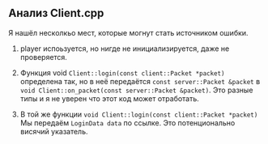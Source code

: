 
## Анализ Client.cpp

Я нашёл несколкьо мест, которые могнут стать источником ошибки.

1) player испоьзуется, но нигде не инициализируется, даже 
не проверяется.

2) Функция void `Client::login(const client::Packet *packet)` определена
так, но в неё передаётся `const server::Packet &packet` в
`void Client::on_packet(const server::Packet &packet)`. Это
разные типы и я не уверен что этот код может отработать.

3) В той же функции `void Client::login(const client::Packet *packet)`
Мы передаём `LoginData data` по ссылке. Это потенционально висячий указатель.


